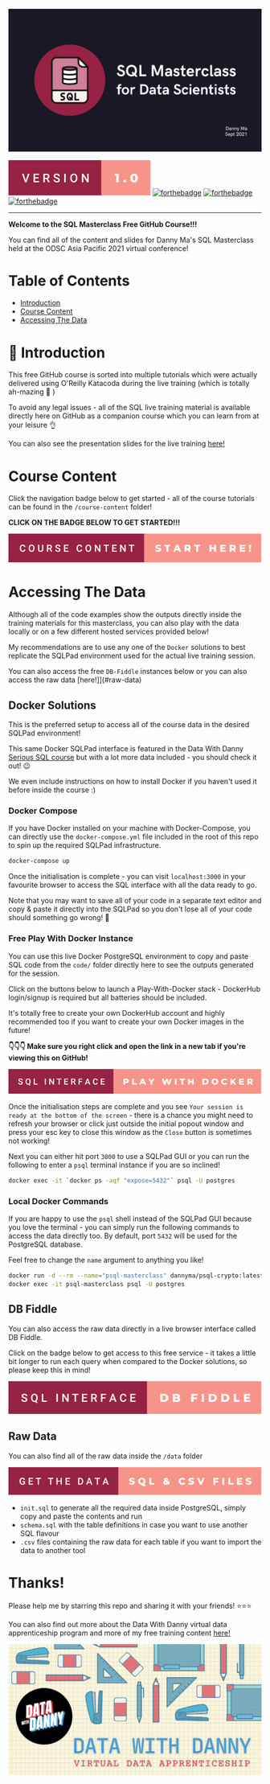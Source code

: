 <p align="center">
    <img src="images/sql-masterclas-banner.png" alt="sql-masterclass-banner">
</p>

[![forthebadge](images/badges/version-1.0.svg)]()
[![forthebadge](https://forthebadge.com/images/badges/powered-by-coffee.svg)]()
[![forthebadge](https://forthebadge.com/images/badges/built-with-love.svg)]()
[![forthebadge](https://forthebadge.com/images/badges/ctrl-c-ctrl-v.svg)]()

---

**Welcome to the SQL Masterclass Free GitHub Course!!!**

You can find all of the content and slides for Danny Ma's SQL Masterclass held at the ODSC Asia Pacific 2021 virtual conference!

# Table of Contents

- [Introduction](#introduction)
- [Course Content](#course-content)
- [Accessing The Data](#accessing-the-data)

# 👋 Introduction

This free GitHub course is sorted into multiple tutorials which were actually delivered using O'Reilly Katacoda during the live training (which is totally ah-mazing 🤩 )

To avoid any legal issues - all of the SQL live training material is available directly here on GitHub as a companion course which you can learn from at your leisure 👌

You can also see the presentation slides for the live training [here!](https://github.com/datawithdanny/sql-masterclass/tree/main/slides/sql-masterclass-odsc-apac-2021.pdf)

# Course Content <a name = "course-content"></a>

Click the navigation badge below to get started - all of the course tutorials can be found in the `/course-content` folder!

**CLICK ON THE BADGE BELOW TO GET STARTED!!!**

[![forthebadge](./images/badges/start-here.svg)](https://github.com/datawithdanny/sql-masterclass/tree/main/course-content/step1.md)

# Accessing The Data <a name = "accessing-the-data"></a>

Although all of the code examples show the outputs directly inside the training materials for this masterclass, you can also play with the data locally or on a few different hosted services provided below!

My recommendations are to use any one of the `Docker` solutions to best replicate the SQLPad environment used for the actual live training session.

You can also access the free `DB-Fiddle` instances below or you can also access the raw data [here!]](#raw-data)

## Docker Solutions

This is the preferred setup to access all of the course data in the desired SQLPad environment!

This same Docker SQLPad interface is featured in the Data With Danny [Serious SQL course](https://www.datawithdanny./com) but with a lot more data included - you should check it out! 😉

We even include instructions on how to install Docker if you haven't used it before inside the course :)

### Docker Compose 

If you have Docker installed on your machine with Docker-Compose, you can directly use the `docker-compose.yml` file included in the root of this repo to spin up the required SQLPad infrastructure.

```bash
docker-compose up
```

Once the initialisation is complete - you can visit `localhost:3000` in your favourite browser to access the SQL interface with all the data ready to go.

Note that you may want to save all of your code in a separate text editor and copy & paste it directly into the SQLPad so you don't lose all of your code should something go wrong! 🥵

### Free Play With Docker Instance <a name = "play-with-docker"></a>

You can use this live Docker PostgreSQL environment to copy and paste SQL code from the `code/` folder directly here to see the outputs generated for the session.

Click on the buttons below to launch a Play-With-Docker stack - DockerHub login/signup is required but all batteries should be included.

It's totally free to create your own DockerHub account and highly recommended too if you want to create your own Docker images in the future!

**👇👇👇 Make sure you right click and open the link in a new tab if you're viewing this on GitHub!**

[![Try in PWD](images/badges/sql-interface-play-with-docker.svg)](https://labs.play-with-docker.com/?stack=https://raw.githubusercontent.com/datawithdanny/sql-masterclass/main/docker-compose.yml)

Once the initialisation steps are complete and you see `Your session is ready at the bottom of the screen` - there is a chance you might need to refresh your browser or click just outside the initial popout window and press your esc key to close this window as the `Close` button is sometimes not working!

Next you can either hit port `3000` to use a SQLPad GUI or you can run the following to enter a `psql` terminal instance if you are so inclined!

```bash
docker exec -it `docker ps -aqf "expose=5432"` psql -U postgres
```

### Local Docker Commands

If you are happy to use the `psql` shell instead of the SQLPad GUI because you love the terminal - you can simply run the following commands to access the data directly too. By default, port `5432` will be used for the PostgreSQL database.

Feel free to change the `name` argument to anything you like!

```bash
docker run -d --rm --name="psql-masterclass" dannyma/psql-crypto:latest
docker exec -it psql-masterclass psql -U postgres
```

## DB Fiddle <a name = "db-fiddle"></a>

You can also access the raw data directly in a live browser interface called DB Fiddle.

Click on the badge below to get access to this free service - it takes a little bit longer to run each query when compared to the Docker solutions, so please keep this in mind!

[![forthebadge](images/badges/sql-interface-db-fiddle.svg)](https://www.db-fiddle.com/f/cnLCK4ChsNfr5ViG6vzePg/7)

## Raw Data <a name = "raw-data"></a>

You can also find all of the raw data inside the `/data` folder

[![forthebadge](images/badges/raw-data.svg)](https://github.com/datawithdanny/sql-masterclass/tree/main/data)

* `init.sql` to generate all the required data inside PostgreSQL, simply copy and paste the contents and run
* `schema.sql` with the table definitions in case you want to use another SQL flavour
* `.csv` files containing the raw data for each table if you want to import the data to another tool

# Thanks!

Please help me by starring this repo and sharing it with your friends! ⭐️⭐️⭐️

You can also find out more about the Data With Danny virtual data apprenticeship program and more of my free training content [here!](https://bit.ly/dwd-info)

<a href="https://bit.ly/dwd-info" target="_blank" rel="noopener noreferrer">
<img src="./course-content/assets/dwd-banner.png"
</a>
